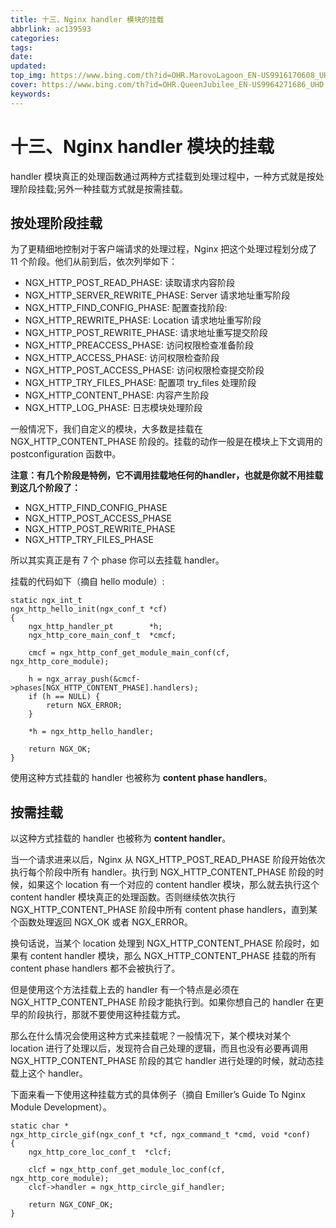 ```yaml
---
title: 十三、Nginx handler 模块的挂载
abbrlink: ac139593
categories: 
tags: 
date: 
updated: 
top_img: https://www.bing.com/th?id=OHR.MarovoLagoon_EN-US9916170608_UHD.jpg
cover: https://www.bing.com/th?id=OHR.QueenJubilee_EN-US9964271686_UHD.jpg
keywords: 
---
```

# 十三、Nginx handler 模块的挂载

handler 模块真正的处理函数通过两种方式挂载到处理过程中，一种方式就是按处理阶段挂载;另外一种挂载方式就是按需挂载。

## 按处理阶段挂载

为了更精细地控制对于客户端请求的处理过程，Nginx 把这个处理过程划分成了 11 个阶段。他们从前到后，依次列举如下：

- NGX_HTTP_POST_READ_PHASE: 读取请求内容阶段
- NGX_HTTP_SERVER_REWRITE_PHASE: Server 请求地址重写阶段
- NGX_HTTP_FIND_CONFIG_PHASE: 配置查找阶段:
- NGX_HTTP_REWRITE_PHASE: Location 请求地址重写阶段
- NGX_HTTP_POST_REWRITE_PHASE: 请求地址重写提交阶段
- NGX_HTTP_PREACCESS_PHASE: 访问权限检查准备阶段
- NGX_HTTP_ACCESS_PHASE: 访问权限检查阶段
- NGX_HTTP_POST_ACCESS_PHASE: 访问权限检查提交阶段
- NGX_HTTP_TRY_FILES_PHASE: 配置项 try_files 处理阶段
- NGX_HTTP_CONTENT_PHASE: 内容产生阶段
- NGX_HTTP_LOG_PHASE: 日志模块处理阶段

一般情况下，我们自定义的模块，大多数是挂载在 NGX_HTTP_CONTENT_PHASE 阶段的。挂载的动作一般是在模块上下文调用的 postconfiguration 函数中。

**注意：有几个阶段是特例，它不调用挂载地任何的handler，也就是你就不用挂载到这几个阶段了：**

- NGX_HTTP_FIND_CONFIG_PHASE
- NGX_HTTP_POST_ACCESS_PHASE
- NGX_HTTP_POST_REWRITE_PHASE
- NGX_HTTP_TRY_FILES_PHASE

所以其实真正是有 7 个 phase 你可以去挂载 handler。

挂载的代码如下（摘自 hello module）:

```nginx
static ngx_int_t
ngx_http_hello_init(ngx_conf_t *cf)
{
    ngx_http_handler_pt        *h;
    ngx_http_core_main_conf_t  *cmcf;

    cmcf = ngx_http_conf_get_module_main_conf(cf, ngx_http_core_module);

    h = ngx_array_push(&cmcf->phases[NGX_HTTP_CONTENT_PHASE].handlers);
    if (h == NULL) {
        return NGX_ERROR;
    }

    *h = ngx_http_hello_handler;

    return NGX_OK;
}
```

使用这种方式挂载的 handler 也被称为 **content phase handlers**。

## 按需挂载

以这种方式挂载的 handler 也被称为 **content handler**。

当一个请求进来以后，Nginx 从 NGX_HTTP_POST_READ_PHASE 阶段开始依次执行每个阶段中所有 handler。执行到 NGX_HTTP_CONTENT_PHASE 阶段的时候，如果这个 location 有一个对应的 content handler 模块，那么就去执行这个 content handler 模块真正的处理函数。否则继续依次执行 NGX_HTTP_CONTENT_PHASE 阶段中所有 content phase handlers，直到某个函数处理返回 NGX_OK 或者 NGX_ERROR。

换句话说，当某个 location 处理到 NGX_HTTP_CONTENT_PHASE 阶段时，如果有 content handler 模块，那么 NGX_HTTP_CONTENT_PHASE 挂载的所有 content phase handlers 都不会被执行了。

但是使用这个方法挂载上去的 handler 有一个特点是必须在 NGX_HTTP_CONTENT_PHASE 阶段才能执行到。如果你想自己的 handler 在更早的阶段执行，那就不要使用这种挂载方式。

那么在什么情况会使用这种方式来挂载呢？一般情况下，某个模块对某个 location 进行了处理以后，发现符合自己处理的逻辑，而且也没有必要再调用 NGX_HTTP_CONTENT_PHASE 阶段的其它 handler 进行处理的时候，就动态挂载上这个 handler。

下面来看一下使用这种挂载方式的具体例子（摘自 Emiller’s Guide To Nginx Module Development）。

```nginx
static char *
ngx_http_circle_gif(ngx_conf_t *cf, ngx_command_t *cmd, void *conf)
{
    ngx_http_core_loc_conf_t  *clcf;

    clcf = ngx_http_conf_get_module_loc_conf(cf, ngx_http_core_module);
    clcf->handler = ngx_http_circle_gif_handler;

    return NGX_CONF_OK;
}
```
